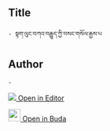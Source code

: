 ## Title
	- སྟག་ལུང་བཀའ་བརྒྱུད་ཀྱི་བསང་གསོལ་རྒྱས་པ

## Author
	- 



[<img src="https://img.icons8.com/color/25/000000/edit-property.png"> Open in Editor](http://editor.openpecha.org/P004558)

[<img width="25" src="https://library.bdrc.io/icons/BUDA-small.svg"> Open in Buda](https://library.bdrc.io/show/bdr:IE0OPP004558)
